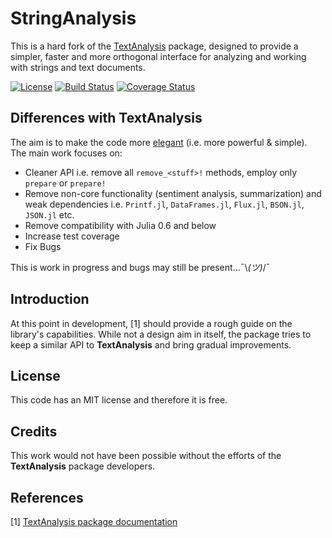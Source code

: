 # StringAnalysis

This is a hard fork of the [TextAnalysis](https://github.com/JuliaText/TextAnalysis.jl) package, designed to provide a simpler, faster and more orthogonal interface for analyzing and working with strings and text documents.

[![License](http://img.shields.io/badge/license-MIT-brightgreen.svg?style=flat)](LICENSE.md)
[![Build Status](https://travis-ci.org/zgornel/StringAnalysis.jl.svg?branch=master)](https://travis-ci.org/zgornel/StringAnalysis.jl)
[![Coverage Status](https://coveralls.io/repos/github/zgornel/StringAnalysis.jl/badge.svg?branch=master)](https://coveralls.io/github/zgornel/StringAnalysis.jl?branch=master)


## Differences with **TextAnalysis**
The aim is to make the code more [elegant](https://nakamotoinstitute.org/static/docs/taoup.pdf) (i.e. more powerful & simple). The main work focuses on:
- Cleaner API i.e. remove all `remove_<stuff>!` methods, employ only `prepare` or `prepare!`
- Remove non-core functionality (sentiment analysis, summarization) and weak dependencies i.e. `Printf.jl`, `DataFrames.jl`, `Flux.jl`, `BSON.jl`, `JSON.jl` etc.
- Remove compatibility with Julia 0.6 and below
- Increase test coverage
- Fix Bugs

This is work in progress and bugs may still be present...¯\\_(ツ)_/¯


## Introduction
At this point in development, [1] should provide a rough guide on the library's capabilities. While not a design aim in itself, the package tries to keep a similar API to **TextAnalysis** and bring gradual improvements.


## License

This code has an MIT license and therefore it is free.


## Credits

This work would not have been possible without the efforts of the **TextAnalysis** package developers.


## References

[1] [TextAnalysis package documentation](http://juliatext.github.io/TextAnalysis.jl/)

